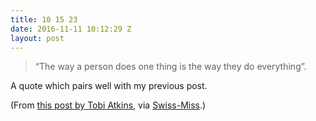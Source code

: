 ```yaml
---
title: 10 15 23
date: 2016-11-11 10:12:29 Z
layout: post
---
```


> “The way a person does one thing is the way they do everything”. 

A quote which pairs well with my previous post. 

(From [this post by Tobi Atkins](http://www.pickthebrain.com/blog/one-phrase-changed-life/), via [Swiss-Miss](http://www.swiss-miss.com/).)